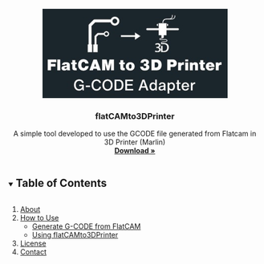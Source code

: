 

<!-- ReadMe File Credit: https://github.com/othneildrew/Best-README-Template -->
<p align="center">
  <a href="">
    <img src="https://github.com/ahmetemindilben/flatCAMto3DPrinter/blob/main/files/logo_EN.jpg" alt="Logo">
  </a>

  <h3 align="center">flatCAMto3DPrinter</h3>

  <p align="center">
     A simple tool developed to use the GCODE file generated from Flatcam in 3D Printer (Marlin)
    <br />
    <a href=""><strong>Download »</strong></a>
    <br />
  </p>
</p>

<details open="open">
  <summary><h2 style="display: inline-block">Table of Contents</h2></summary>
  <ol>
    <li>
      <a href="#about">About</a>
    </li>
    <li>
      <a href="#how-to-use">How to Use</a>
      <ul>
        <li><a href="#generate-gcode-from-flatcam">Generate G-CODE from FlatCAM</a></li>
        <li><a href="#use-flatcamto3dprinter">Using flatCAMto3DPrinter</a></li>
      </ul>
    </li>
    <li><a href="#license">License</a></li>
    <li><a href="#contact">Contact</a></li>
  </ol>
</details>
